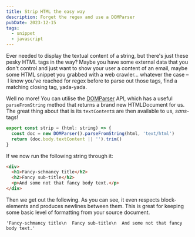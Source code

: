 ```yaml
---
title: Strip HTML the easy way
description: Forget the regex and use a DOMParser
pubDate: 2023-12-15
tags:
  - snippet
  - javascript
---
```


Ever needed to display the textual content of a string, but there's just these pesky
HTML tags in the way? Maybe you have some external data that you don't control
and just want to show your user a content of an email, maybe some HTML snippet you grabbed with a
web crawler... whatever the case – I know you've reached for regex before to parse out
those tags, find a matching closing tag, yada-yada.

Well no more! You can utilise the [DOMParser]() API, which has a useful `parseFromString` method that returns a brand new HTMLDocument for us. The great thing about that is its `textContent`s are
then available to us, *sans*-tags!

```js
export const strip = (html: string) => {
  const doc = new DOMParser().parseFromString(html, 'text/html')
  return (doc.body.textContent || '').trim()
}
```

If we now run the following string through it:

```html
<div>
  <h1>Fancy-schmancy title</h2>
  <h2>Fancy sub-title</h2>
  <p>And some not that fancy body text.</p>
</div>
```

Then we get out the following. As you can see, it even respects block-elements and produces newlines between them. This is great for keeping some basic level of formatting from your source
document.

```
'Fancy-schmancy title\n  Fancy sub-title\n  And some not that fancy body text.'
```